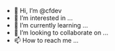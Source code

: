 - 👋 Hi, I’m @cfdev
- 👀 I’m interested in ...
- 🌱 I’m currently learning ...
- 💞️ I’m looking to collaborate on ...
- 📫 How to reach me ...

<!---
cfdev/cfdev is a ✨ special ✨ repository because its `README.md` (this file) appears on your GitHub profile.
You can click the Preview link to take a look at your changes.
--->
